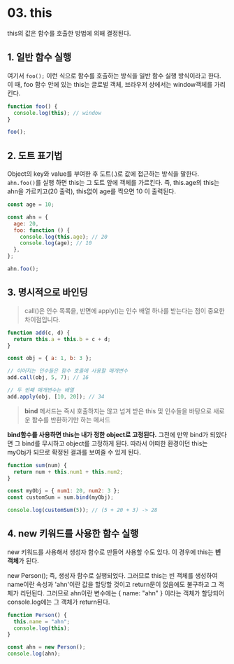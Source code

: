 # 03. this

this의 값은 함수를 호출한 방법에 의해 결정된다.

## 1. 일반 함수 실행

여기서 `foo();` 이런 식으로 함수를 호출하는 방식을 일반 함수 실행 방식이라고 한다. 이 때, foo 함수 안에 있는 this는 글로벌 객체, 브라우저 상에서는 window객체를 가리킨다.

```js
function foo() {
  console.log(this); // window
}

foo();
```

## 2. 도트 표기법

Object의 key와 value를 부여한 후 도트(.)로 값에 접근하는 방식을 말한다.
<br>
`ahn.foo()`를 실행 하면 this는 그 도트 앞에 객체를 가르킨다. 즉, this.age의 this는 ahn을 가르키고(20 출력), this없이 age를 찍으면 10 이 출력된다.

```js
const age = 10;

const ahn = {
  age: 20,
  foo: function () {
    console.log(this.age); // 20
    console.log(age); // 10
  },
};

ahn.foo();
```

## 3. 명시적으로 바인딩

> call()은 인수 목록을, 반면에 apply()는 인수 배열 하나를 받는다는 점이 중요한 차이점입니다.

```js
function add(c, d) {
  return this.a + this.b + c + d;
}

const obj = { a: 1, b: 3 };

// 이어지는 인수들은 함수 호출에 사용할 매개변수
add.call(obj, 5, 7); // 16

// 두 번째 매개변수는 배열
add.apply(obj, [10, 20]); // 34
```

> **bind** 메서드는 즉시 호출하지는 않고 넘겨 받은 this 및 인수들을 바탕으로 새로운 함수를 반환하기만 하는 메서드

**bind함수를 사용하면 this는 내가 정한 object로 고정된다.**
그전에 만약 bind가 되있다면 그 bind를 무시하고 object를 고정하게 된다.
따라서 어떠한 환경이던 this는 myObj가 되므로 확정된 결과를 보여줄 수 있게 된다.

```js
function sum(num) {
  return num + this.num1 + this.num2;
}

const myObj = { num1: 20, num2: 3 };
const customSum = sum.bind(myObj);

console.log(customSum(5)); // (5 + 20 + 3) -> 28
```

## 4. new 키워드를 사용한 함수 실행

new 키워드를 사용해서 생성자 함수로 만들어 사용할 수도 있다. 이 경우에 this는 **빈 객체**가 된다.

new Person(); 즉, 생성자 함수로 실행되었다. 그러므로 this는 빈 객체를 생성하여 name이란 속성과 'ahn'이란 값을 할당할 것이고 return문이 없음에도 불구하고 그 객체가 리턴된다. 그러므로 ahn이란 변수에는 { name: "ahn" } 이라는 객체가 할당되어 console.log에는 그 객체가 return된다.

```js
function Person() {
  this.name = "ahn";
  console.log(this);
}

const ahn = new Person();
console.log(ahn);
```

